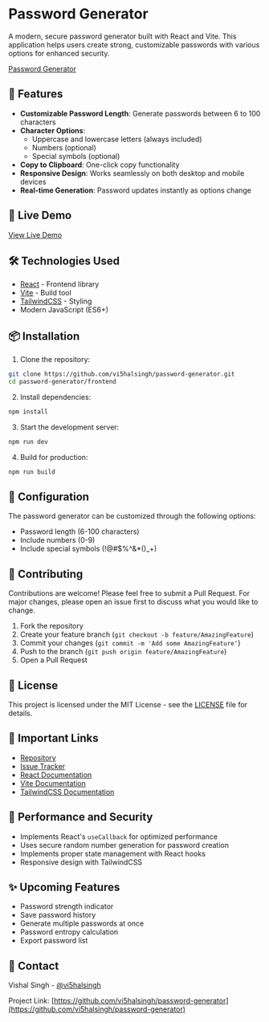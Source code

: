 # Password Generator

A modern, secure password generator built with React and Vite. This application helps users create strong, customizable passwords with various options for enhanced security.

[Password Generator](https://gen-pw-seven.vercel.app/)

## 🌟 Features

- **Customizable Password Length**: Generate passwords between 6 to 100 characters
- **Character Options**:
  - Uppercase and lowercase letters (always included)
  - Numbers (optional)
  - Special symbols (optional)
- **Copy to Clipboard**: One-click copy functionality
- **Responsive Design**: Works seamlessly on both desktop and mobile devices
- **Real-time Generation**: Password updates instantly as options change

## 🚀 Live Demo

[View Live Demo](https://your-demo-link-here.com)

## 🛠️ Technologies Used

- [React](https://react.dev/) - Frontend library
- [Vite](https://vitejs.dev/) - Build tool
- [TailwindCSS](https://tailwindcss.com/) - Styling
- Modern JavaScript (ES6+)

## 📦 Installation

1. Clone the repository:
```bash
git clone https://github.com/vi5halsingh/password-generator.git
cd password-generator/frontend
```

2. Install dependencies:
```bash
npm install
```

3. Start the development server:
```bash
npm run dev
```

4. Build for production:
```bash
npm run build
```

## 🔧 Configuration

The password generator can be customized through the following options:

- Password length (6-100 characters)
- Include numbers (0-9)
- Include special symbols (!@#$%^&*()_+)

## 🤝 Contributing

Contributions are welcome! Please feel free to submit a Pull Request. For major changes, please open an issue first to discuss what you would like to change.

1. Fork the repository
2. Create your feature branch (`git checkout -b feature/AmazingFeature`)
3. Commit your changes (`git commit -m 'Add some AmazingFeature'`)
4. Push to the branch (`git push origin feature/AmazingFeature`)
5. Open a Pull Request

## 📝 License

This project is licensed under the MIT License - see the [LICENSE](LICENSE) file for details.

## 🔗 Important Links

- [Repository](https://github.com/vi5halsingh/password-generator)
- [Issue Tracker](https://github.com/vi5halsingh/password-generator/issues)
- [React Documentation](https://react.dev/)
- [Vite Documentation](https://vitejs.dev/)
- [TailwindCSS Documentation](https://tailwindcss.com/docs)

## 🚀 Performance and Security

- Implements React's `useCallback` for optimized performance
- Uses secure random number generation for password creation
- Implements proper state management with React hooks
- Responsive design with TailwindCSS

## ✨ Upcoming Features

- Password strength indicator
- Save password history
- Generate multiple passwords at once
- Password entropy calculation
- Export password list

## 📧 Contact

Vishal Singh - [@vi5halsingh](https://github.com/vi5halsingh)

Project Link: [https://github.com/vi5halsingh/password-generator](https://github.com/vi5halsingh/password-generator)
